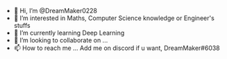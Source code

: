 - 👋 Hi, I’m @DreamMaker0228
- 👀 I’m interested in Maths, Computer Science knowledge or Engineer's stuffs
- 🌱 I’m currently learning Deep Learning
- 💞️ I’m looking to collaborate on ...
- 📫 How to reach me ... Add me on discord if u want, DreamMaker#6038

<!---
DreamMaker0228/DreamMaker0228 is a ✨ special ✨ repository because its `README.md` (this file) appears on your GitHub profile.
You can click the Preview link to take a look at your changes.
--->
